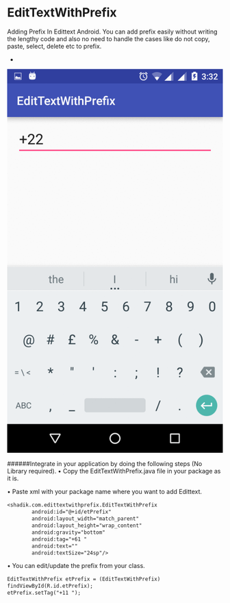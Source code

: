 # EditTextWithPrefix
Adding Prefix In Edittext Android. You can add prefix easily without writing the lengthy code and also no need to handle the cases like do not copy, paste, select, delete etc to prefix.

-
![alt tag](https://github.com/AndroidHitchhiking/EditTextWithPrefix/blob/master/Screenshots/outputgif.gif)

######Integrate in your application by doing the following steps (No Library required).
•	Copy the EditTextWithPrefix.java file in your package as it is.

•	Paste xml with your package name where you want to add Edittext.
```
<shadik.com.edittextwithprefix.EditTextWithPrefix
        android:id="@+id/etPrefix"
        android:layout_width="match_parent"
        android:layout_height="wrap_content"
        android:gravity="bottom"
        android:tag="+61 "
        android:text=""
        android:textSize="24sp"/>
```

•	You can edit/update the prefix from your class.
```
EditTextWithPrefix etPrefix = (EditTextWithPrefix) findViewById(R.id.etPrefix);
etPrefix.setTag("+11 ");
```
